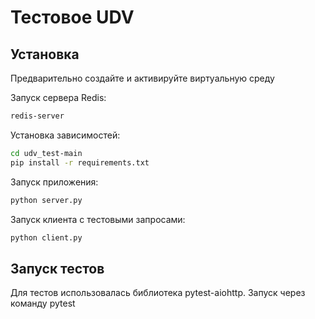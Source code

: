 # Тестовое UDV
## Установка

Предварительно создайте и активируйте виртуальную среду

Запуск сервера Redis:
```sh
redis-server
```

Установка зависимостей:
```sh
cd udv_test-main
pip install -r requirements.txt
```

Запуск приложения:
```sh
python server.py
```

Запуск клиента с тестовыми запросами:
```sh
python client.py
```

## Запуск тестов

Для тестов использовалась библиотека pytest-aiohttp. Запуск через команду pytest